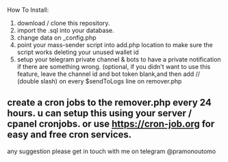 How To Install:
1.  download / clone this repository.
2.  import the .sql into your database.
3.  change data on _config.php
4.  point your mass-sender script into add.php location to make sure the script works deleting your unused wallet id
5.  setup your telegram private channel & bots to have a private notification if there are something wrong. (optional, if you didn't want to use this feature, leave the channel id and bot token blank,and then add // (double slash) on every $sendToLogs line on remover.php

create a cron jobs to the remover.php every 24 hours. u can setup this using your server / cpanel cronjobs. or use https://cron-job.org for easy and free cron services.
--------------------------------
any suggestion please get in touch with me on telegram @pramonoutomo

